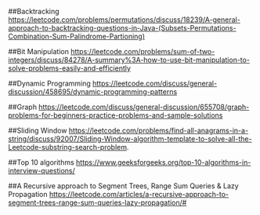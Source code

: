##Backtracking
https://leetcode.com/problems/permutations/discuss/18239/A-general-approach-to-backtracking-questions-in-Java-(Subsets-Permutations-Combination-Sum-Palindrome-Partioning)

##Bit Manipulation
https://leetcode.com/problems/sum-of-two-integers/discuss/84278/A-summary%3A-how-to-use-bit-manipulation-to-solve-problems-easily-and-efficiently

##Dynamic Programming
https://leetcode.com/discuss/general-discussion/458695/dynamic-programming-patterns

##Graph
https://leetcode.com/discuss/general-discussion/655708/graph-problems-for-beginners-practice-problems-and-sample-solutions

##Sliding Window
https://leetcode.com/problems/find-all-anagrams-in-a-string/discuss/92007/Sliding-Window-algorithm-template-to-solve-all-the-Leetcode-substring-search-problem.

##Top 10 algorithms
https://www.geeksforgeeks.org/top-10-algorithms-in-interview-questions/

##A Recursive approach to Segment Trees, Range Sum Queries & Lazy Propagation
https://leetcode.com/articles/a-recursive-approach-to-segment-trees-range-sum-queries-lazy-propagation/#